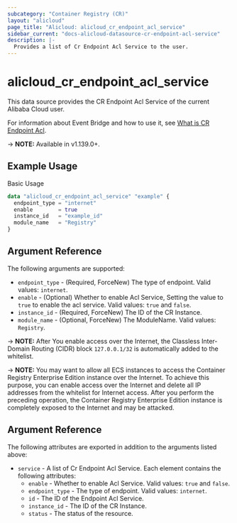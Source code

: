 ```yaml
---
subcategory: "Container Registry (CR)"
layout: "alicloud"
page_title: "Alicloud: alicloud_cr_endpoint_acl_service"
sidebar_current: "docs-alicloud-datasource-cr-endpoint-acl-service"
description: |-
  Provides a list of Cr Endpoint Acl Service to the user.
---
```


# alicloud\_cr\_endpoint\_acl\_service

This data source provides the CR Endpoint Acl Service of the current Alibaba Cloud user.

For information about Event Bridge and how to use it, see [What is CR Endpoint Acl](https://www.alibabacloud.com/help/en/doc-detail/142246.htm).

-> **NOTE:** Available in v1.139.0+.

## Example Usage

Basic Usage

```terraform
data "alicloud_cr_endpoint_acl_service" "example" {
  endpoint_type = "internet"
  enable        = true
  instance_id   = "example_id"
  module_name   = "Registry"
}
```

## Argument Reference

The following arguments are supported:

* `endpoint_type` - (Required, ForceNew)  The type of endpoint. Valid values: `internet`.
* `enable` - (Optional) Whether to enable Acl Service, Setting the value to `true` to enable the acl service. Valid values: `true` and `false`.
* `instance_id` - (Required, ForceNew) The ID of the CR Instance.
* `module_name` - (Optional, ForceNew) The ModuleName. Valid values: `Registry`.

-> **NOTE:** After You enable access over the Internet, the Classless Inter-Domain Routing (CIDR) block `127.0.0.1/32` is automatically added to the whitelist.

-> **NOTE:** You may want to allow all ECS instances to access the Container Registry Enterprise Edition instance over the Internet. To achieve this purpose, you can enable access over the Internet and delete all IP addresses from the whitelist for Internet access. After you perform the preceding operation, the Container Registry Enterprise Edition instance is completely exposed to the Internet and may be attacked.

## Argument Reference

The following attributes are exported in addition to the arguments listed above:

* `service` - A list of Cr Endpoint Acl Service. Each element contains the following attributes:
	* `enable` - Whether to enable Acl Service.  Valid values: `true` and `false`.
	* `endpoint_type` - The type of endpoint. Valid values: `internet`.
	* `id` - The ID of the Endpoint Acl Service.
	* `instance_id` - The ID of the CR Instance.
	* `status` - The status of the resource.
